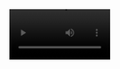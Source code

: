 <video src='demo.mp4' width=180/>
  
<h2 class="mb-10">The Origins of The Internet</h2><br/>
<h4>Art Installation collected by Museum of Inspiration, Hangzhou</h4><br/>

<p>70,000 years ago, humanity took its first steps beyond Africa.</p>
<p>8,000 years ago, the first wooden boat appeared in Hangzhou.</p>
<p>In 2400 BCE, Egypt's pharoahs established courier system.</p>
<p>In the 15th century CE, Europeans sought sea routes to Asia and brought back spices.</p>
<p>In 1830. the first railway line was laid between Liverpool and Manchester.</p>
<p>In 1844, the first telegraph was laid between Washington, DC and Baltimore.</p>
<p>In 1890, roads were paved to make accessible for bicycles in Europe.</p>
<p>In 1892. Edison General Electric Company was Founded.  Eletricity prevailed as a public utility in the Unites States.</p>
<p>In 1919, the DH-16 biplane carried its first four passengered from London to Paris.</p>
<p>In 1969, the Apache Network transmits the first messange between Stanford University and the University of California, Los Angeles.</p><br/>
